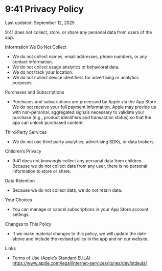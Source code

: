 # 9:41 Privacy Policy

Last updated: September 12, 2025

9:41 does not collect, store, or share any personal data from users of the app.

Information We Do Not Collect
- We do not collect names, email addresses, phone numbers, or any contact information.
- We do not collect usage analytics or behavioral data.
- We do not track your location.
- We do not collect device identifiers for advertising or analytics purposes.

Purchases and Subscriptions
- Purchases and subscriptions are processed by Apple via the App Store. We do not receive your full payment information. Apple may provide us with non‑personal, aggregated signals necessary to validate your purchase (e.g., product identifiers and transaction status) so that the app can unlock purchased content.

Third‑Party Services
- We do not use third‑party analytics, advertising SDKs, or data brokers.

Children’s Privacy
- 9:41 does not knowingly collect any personal data from children. Because we do not collect data from any user, there is no personal information to store or share.

Data Retention
- Because we do not collect data, we do not retain data.

Your Choices
- You can manage or cancel subscriptions in your App Store account settings.

Changes to This Policy
- If we make material changes to this policy, we will update the date above and include the revised policy in the app and on our website.


Links
- Terms of Use (Apple’s Standard EULA): https://www.apple.com/legal/internet-services/itunes/dev/stdeula/
